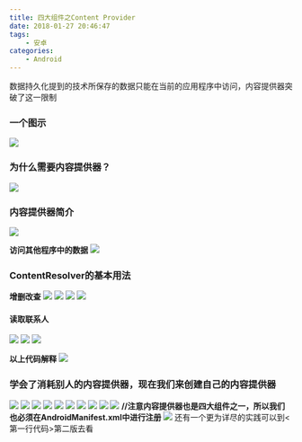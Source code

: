 ```yaml
---
title: 四大组件之Content Provider
date: 2018-01-27 20:46:47
tags:
    - 安卓
categories:
    - Android
---
```


数据持久化提到的技术所保存的数据只能在当前的应用程序中访问，内容提供器突破了这一限制
<!--more-->

### 一个图示
![](https://raw.githubusercontent.com/caistrong/Blog/master/_posts/android-content-provider/cp0.png)
### 为什么需要内容提供器？
![](https://raw.githubusercontent.com/caistrong/Blog/master/_posts/android-content-provider/cp1.png)

### 内容提供器简介
![](https://raw.githubusercontent.com/caistrong/Blog/master/_posts/android-content-provider/cp2.png)

**访问其他程序中的数据**
![](https://raw.githubusercontent.com/caistrong/Blog/master/_posts/android-content-provider/cp3.png)

### ContentResolver的基本用法
**增删改查**
![](https://raw.githubusercontent.com/caistrong/Blog/master/_posts/android-content-provider/cp4.png)
![](https://raw.githubusercontent.com/caistrong/Blog/master/_posts/android-content-provider/cp5.png)
![](https://raw.githubusercontent.com/caistrong/Blog/master/_posts/android-content-provider/cp6.png)
![](https://raw.githubusercontent.com/caistrong/Blog/master/_posts/android-content-provider/cp7.png)

#### 读取联系人
![](https://raw.githubusercontent.com/caistrong/Blog/master/_posts/android-content-provider/cp8.png)
![](https://raw.githubusercontent.com/caistrong/Blog/master/_posts/android-content-provider/cp9.png)
![](https://raw.githubusercontent.com/caistrong/Blog/master/_posts/android-content-provider/cp10.png)

**以上代码解释**
![](https://raw.githubusercontent.com/caistrong/Blog/master/_posts/android-content-provider/cp11.png)

### 学会了消耗别人的内容提供器，现在我们来创建自己的内容提供器
![](https://raw.githubusercontent.com/caistrong/Blog/master/_posts/android-content-provider/cp12.png)
![](https://raw.githubusercontent.com/caistrong/Blog/master/_posts/android-content-provider/cp13.png)
![](https://raw.githubusercontent.com/caistrong/Blog/master/_posts/android-content-provider/cp140.png)
![](https://raw.githubusercontent.com/caistrong/Blog/master/_posts/android-content-provider/cp15.png)
![](https://raw.githubusercontent.com/caistrong/Blog/master/_posts/android-content-provider/cp16.png)
![](https://raw.githubusercontent.com/caistrong/Blog/master/_posts/android-content-provider/cp17.png)
![](https://raw.githubusercontent.com/caistrong/Blog/master/_posts/android-content-provider/cp18.png)
![](https://raw.githubusercontent.com/caistrong/Blog/master/_posts/android-content-provider/cp19.png)
![](https://raw.githubusercontent.com/caistrong/Blog/master/_posts/android-content-provider/cp20.png)
![](https://raw.githubusercontent.com/caistrong/Blog/master/_posts/android-content-provider/cp21.png)
**//注意内容提供器也是四大组件之一，所以我们也必须在AndroidManifest.xml中进行注册**
![](https://raw.githubusercontent.com/caistrong/Blog/master/_posts/android-content-provider/cp22.png)
还有一个更为详尽的实践可以到<第一行代码>第二版去看